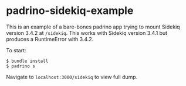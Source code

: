 # padrino-sidekiq-example

This is an example of a bare-bones padrino app trying to mount Sidekiq version 3.4.2 at `/sidekiq`. This works with Sidekiq version 3.4.1 but produces a RuntimeError with 3.4.2. 

To start:
```
$ bundle install
$ padrino s
```

Navigate to `localhost:3000/sidekiq` to view full dump.
